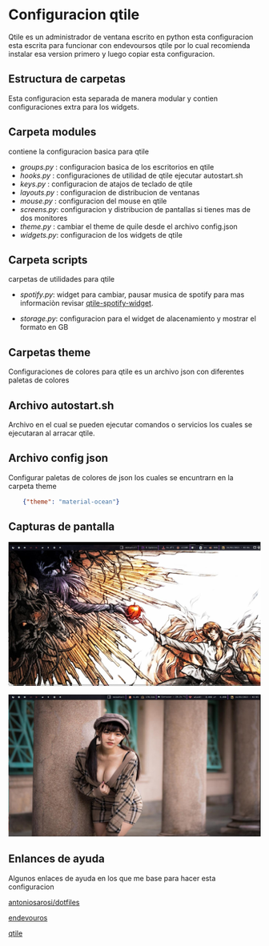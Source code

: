 # Configuracion qtile 

Qtile es un administrador de ventana escrito en python esta configuracion esta escrita para funcionar con endevoursos qtile por lo cual recomienda instalar esa version primero y luego copiar esta configuracion.

## Estructura de carpetas 
Esta configuracion esta separada de manera modular y contien configuraciones extra para los widgets.

## Carpeta modules 
contiene la configuracion basica para qtile 

- *groups.py* : configuracion basica de los escritorios en qtile
- *hooks.py* : configuraciones de utilidad de qtile ejecutar autostart.sh
- *keys.py* : configuracion de atajos de teclado de qtile
- *layouts.py* : configuracion de distribucion de ventanas 
- *mouse.py* : configuracion del mouse en qtile
- *screens.py*: configuracion y distribucion de pantallas si tienes mas de dos monitores
- *theme.py* : cambiar el theme de quile desde el archivo config.json
- *widgets.py*: configuracion de los widgets de qtile 

## Carpeta scripts 
carpetas de utilidades para qtile 
- *spotify.py*: widget para cambiar, pausar musica de spotify para mas informaciòn revisar
[qtile-spotify-widget](https://github.com/BenGH28/qtile-spotify-widget).

- *storage.py*: configuracion para el widget de alacenamiento y mostrar el formato en GB

## Carpetas theme
Configuraciones de colores para qtile es un archivo json con diferentes paletas de colores 

## Archivo autostart.sh 
Archivo en el cual se pueden ejecutar comandos o servicios los cuales se ejecutaran al arracar qtile.

## Archivo config json 
Configurar paletas de colores de json los cuales se encuntrarn en la carpeta theme 
```json
    {"theme": "material-ocean"}
```

## Capturas de pantalla

![Escritorio 1](assets/captura1.jpg)


![Escritorio 2](assets/captura2.jpg)


## Enlances de ayuda
Algunos enlaces de ayuda en los que me base para hacer esta configuracion 

[antoniosarosi/dotfiles](https://github.com/antoniosarosi/dotfiles)

[endevouros](https://endeavouros.com/)

[qtile](https://docs.qtile.org/en/stable/)



